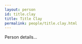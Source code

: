 ```yaml
---
layout: person
id: title.clay
title: Title Clay
permalink: people/title.clay.html
---
```


Person details...